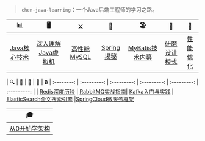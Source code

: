 > `chen-java-learning`：一个Java后端工程师的学习之路。

| 📊 | 🖥 | ⚔️ | 🚏 | 🏖 | 🌁 | 📮
| :--------: | :---------: | :---------: | :---------: | :---------: | :---------: | :---------: |
| [Java核心技术](#常用集合) | [深入理解Java虚拟机](#java-多线程)| [高性能MySQL](#jvm) | [Spring揭秘](#分布式相关) | [MyBatis技术内幕](#常用框架第三方组件)| [研磨设计模式](#架构设计)| [性能优化](#db-相关)

| 🔍 | 🚀 | 🌈 | 🍅 | 🔒 
| :--------: | :---------: | :---------: | :---------: | :---------: | :---------: |
| [Redis深度历险](#数据结构与算法) | [RabbitMQ实战指南](#netty-相关)| [Kafka入门与实践](#附加技能) | [ElasticSearch全文搜索引擎](#联系作者) |[SpringCloud微服务框架](#联系作者) 

| 🎓
| :---------: |
|[从0开始学架构](#联系作者)
